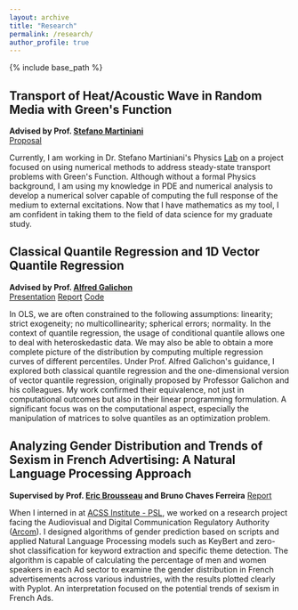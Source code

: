 ```yaml
---
layout: archive
title: "Research"
permalink: /research/
author_profile: true
---
```


{% include base_path %}

## Transport of Heat/Acoustic Wave in Random Media with Green's Function 
**Advised by Prof. [Stefano Martiniani](https://as.nyu.edu/faculty/stefano-martiniani.html)**  
[Proposal](https://erichu12138.github.io/files/DURF_Proposal.pdf)

Currently, I am working in Dr. Stefano Martiniani's Physics [Lab](https://martinianilab.org/index.html) on a project focused on using numerical methods to address steady-state transport problems with Green's Function. Although without a formal Physics background, I am using my knowledge in PDE and numerical analysis to develop a numerical solver capable of computing the full response of the medium to external excitations. Now that I have mathematics as my tool, I am confident in taking them to the field of data science for my graduate study. 

## Classical Quantile Regression and 1D Vector Quantile Regression 
**Advised by Prof. [Alfred Galichon](https://alfredgalichon.com/)**  
[Presentation](https://erichu12138.github.io/files/SURE_slides.pdf) [Report](https://erichu12138.github.io/files/SURE_report.pdf) [Code](https://github.com/erichu12138/erichu12138.github.io/blob/master/files/1D_VQR.ipynb)  

In OLS, we are often constrained to the following assumptions: linearity; strict exogeneity; no multicollinearity; spherical errors; normality. In the context of quantile regression, the usage of conditional quantile allows one to deal with heteroskedastic data. We may also be able to obtain a more complete picture of the distribution by computing multiple regression curves of different percentiles. Under Prof. Alfred Galichon's guidance, I explored both classical quantile regression and the one-dimensional version of vector quantile regression, originally proposed by Professor Galichon and his colleagues. My work confirmed their equivalence, not just in computational outcomes but also in their linear programming formulation. A significant focus was on the computational aspect, especially the manipulation of matrices to solve quantiles as an optimization problem.

## Analyzing Gender Distribution and Trends of Sexism in French Advertising: A Natural Language Processing Approach
**Supervised by Prof. [Eric Brousseau](https://brousseau.info/) and Bruno Chaves Ferreira**
[Report](https://erichu12138.github.io/files/Research_Report_ACSS.pdf)

When I interned in at [ACSS Institute - PSL](https://acss-dig.psl.eu/fr), we worked on a research project facing the Audiovisual and Digital Communication Regulatory Authority ([Arcom](https://www.arcom.fr/)). I designed algorithms of gender prediction based on scripts and applied Natural Language Processing models such as KeyBert and zero-shot classification for keyword extraction and specific theme detection. The algorithm is capable of calculating the percentage of men and women speakers in each Ad sector to examine the gender distribution in French advertisements across various industries, with the results plotted clearly with Pyplot. An interpretation focused on the potential trends of sexism in French Ads.  
 

